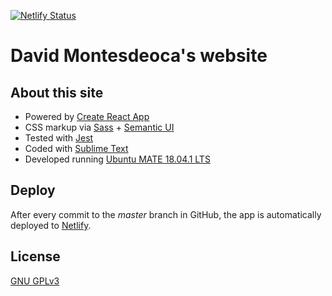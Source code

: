 [![Netlify Status](https://api.netlify.com/api/v1/badges/e2b455f1-3706-46c8-a578-a14f57736a3b/deploy-status)](https://app.netlify.com/sites/davidmontesdeoca/deploys)

# David Montesdeoca's website

## About this site

- Powered by [Create React App](https://create-react-app.dev/)
- CSS markup via [Sass](http://sass-lang.com/) + [Semantic UI](http://semantic-ui.com/)
- Tested with [Jest](https://jestjs.io/)
- Coded with [Sublime Text](https://www.sublimetext.com/)
- Developed running [Ubuntu MATE 18.04.1 LTS](https://ubuntu-mate.org/)

## Deploy

After every commit to the _master_ branch in GitHub, the app is automatically deployed to [Netlify](https://www.netlify.com/).

## License

[GNU GPLv3](http://choosealicense.com/licenses/gpl-3.0/)
